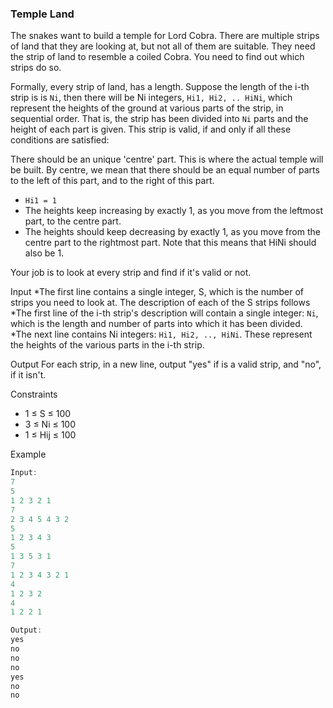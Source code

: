 ### Temple Land 
The snakes want to build a temple for Lord Cobra. There are multiple strips of land that they are looking at, but not all of them are suitable. 
They need the strip of land to resemble a coiled Cobra. You need to find out which strips do so.

Formally, every strip of land, has a length. Suppose the length of the i-th strip is is `Ni`, then there will be Ni integers, `Hi1, Hi2, .. HiNi`, which represent the heights of the ground at various parts of the strip, in sequential order. That is, the strip has been divided into `Ni` parts and the height of each part is given. This strip is valid, if and only if all these conditions are satisfied:

There should be an unique 'centre' part. This is where the actual temple will be built. By centre, we mean that there should be an equal number of parts to the left of this part, and to the right of this part.
* `Hi1 = 1`
* The heights keep increasing by exactly 1, as you move from the leftmost part, to the centre part.
* The heights should keep decreasing by exactly 1, as you move from the centre part to the rightmost part. Note that this means that HiNi should also be 1.

Your job is to look at every strip and find if it's valid or not.

Input
*The first line contains a single integer, S, which is the number of strips you need to look at. The description of each of the S strips follows
*The first line of the i-th strip's description will contain a single integer: `Ni`, which is the length and number of parts into which it has been divided.
*The next line contains Ni integers: `Hi1, Hi2, .., HiNi`. These represent the heights of the various parts in the i-th strip.

Output
For each strip, in a new line, output "yes" if is a valid strip, and "no", if it isn't.

Constraints
* 1 ≤ S ≤ 100
* 3 ≤ Ni ≤ 100
* 1 ≤ Hij ≤ 100

Example
```java
Input:
7
5
1 2 3 2 1
7
2 3 4 5 4 3 2
5
1 2 3 4 3
5
1 3 5 3 1
7
1 2 3 4 3 2 1
4
1 2 3 2
4
1 2 2 1

Output:
yes
no
no
no
yes
no
no
```
